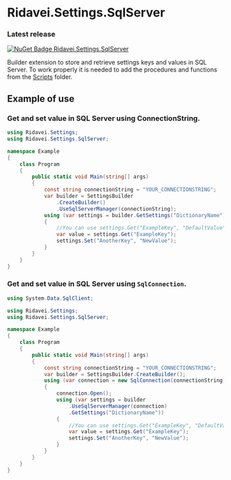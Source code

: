 # Ridavei.Settings.SqlServer

### Latest release
[![NuGet Badge Ridavei.Settings.SqlServer](https://buildstats.info/nuget/Ridavei.Settings.SqlServer)](https://www.nuget.org/packages/Ridavei.Settings.SqlServer)

Builder extension to store and retrieve settings keys and values in SQL Server.
To work properly it is needed to add the procedures and functions from the [Scripts](https://github.com/MatFied/Ridavei.Settings.SqlServer/tree/main/Scripts) folder.

## Example of use

### Get and set value in SQL Server using ConnectionString.
```csharp
using Ridavei.Settings;
using Ridavei.Settings.SqlServer;

namespace Example
{
    class Program
    {
        public static void Main(string[] args)
        {
            const string connectionString = "YOUR_CONNECTIONSTRING";
            var builder = SettingsBuilder
                .CreateBuilder()
                .UseSqlServerManager(connectionString);
            using (var settings = builder.GetSettings("DictionaryName"))
            {
                //You can use settings.Get("ExampleKey", "DefaultValue") if you want to retrieve the default value if the key doesn't exists.
                var value = settings.Get("ExampleKey");
                settings.Set("AnotherKey", "NewValue");
            }
        }
    }
}

```

### Get and set value in SQL Server using `SqlConnection`.
```csharp
using System.Data.SqlClient;

using Ridavei.Settings;
using Ridavei.Settings.SqlServer;

namespace Example
{
    class Program
    {
        public static void Main(string[] args)
        {
            const string connectionString = "YOUR_CONNECTIONSTRING";
            var builder = SettingsBuilder.CreateBuilder();
            using (var connection = new SqlConnection(connectionString))
            {
                connection.Open();
                using (var settings = builder
                    .UseSqlServerManager(connection)
                    .GetSettings("DictionaryName"))
                {
                    //You can use settings.Get("ExampleKey", "DefaultValue") if you want to retrieve the default value if the key doesn't exists.
                    var value = settings.Get("ExampleKey");
                    settings.Set("AnotherKey", "NewValue");
                }
            }
        }
    }
}

```
